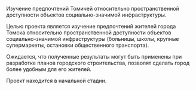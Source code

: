 Изучение предпочтений Томичей относительно пространственной доступности объектов социально-значимой инфраструктуры.

Целью проекта является изучение предпочтений жителей города Томска относительно пространственной доступности объектов социально-значимой инфраструктуры (больницы, школы, крупные супермаркеты, остановки общественного транспорта).

Ожидается, что полученные результаты могут быть применены при разработке планов городского строительства, позволят сделать город более удобным для его жителей.

Проект находится в начальной стадии.
